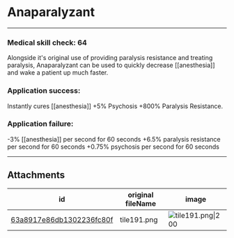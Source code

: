 # Anaparalyzant

 

---

### Medical skill check: 64

Alongside it's original use of providing paralysis resistance and treating paralysis, Anaparalyzant can be used to quickly decrease [[anesthesia]] and wake a patient up much faster.

### Application success:
Instantly cures [[anesthesia]]
+5% Psychosis
+800% Paralysis Resistance.

### Application failure:
-3% [[anesthesia]] per second for 60 seconds
+6.5% paralysis resistance per second for 60 seconds
+0.75% psychosis per second for 60 seconds

---

## Attachments

id | original fileName | image
---|---|---
[63a8917e86db1302236fc80f](63a8917e86db1302236fc80f.png) | tile191.png | ![tile191.png\|200](63a8917e86db1302236fc80f.png)
